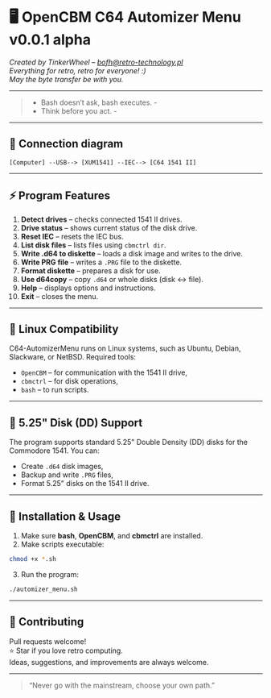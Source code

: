 # 🖥️ OpenCBM C64 Automizer Menu v0.0.1 alpha

*Created by TinkerWheel – bofh@retro-technology.pl*  
*Everything for retro, retro for everyone! :)*  
*May the byte transfer be with you.*

---

> - Bash doesn’t ask, bash executes. -  
> - Think before you act. -  

---

## 🔗 Connection diagram

```
[Computer] --USB--> [XUM1541] --IEC--> [C64 1541 II]
```

---

## ⚡ Program Features

1. **Detect drives** – checks connected 1541 II drives.  
2. **Drive status** – shows current status of the disk drive.  
3. **Reset IEC** – resets the IEC bus.  
4. **List disk files** – lists files using `cbmctrl dir`.  
5. **Write .d64 to diskette** – loads a disk image and writes to the drive.  
6. **Write PRG file** – writes a `.PRG` file to the diskette.  
7. **Format diskette** – prepares a disk for use.  
8. **Use d64copy** – copy `.d64` or whole disks (disk ↔ file).  
9. **Help** – displays options and instructions.  
0. **Exit** – closes the menu.

---

## 🐧 Linux Compatibility

C64-AutomizerMenu runs on Linux systems, such as Ubuntu, Debian, Slackware, or NetBSD. Required tools:

- `OpenCBM` – for communication with the 1541 II drive,
- `cbmctrl` – for disk operations,
- `bash` – to run scripts.

---

## 💾 5.25" Disk (DD) Support

The program supports standard 5.25" Double Density (DD) disks for the Commodore 1541. You can:

- Create `.d64` disk images,
- Backup and write `.PRG` files,
- Format 5.25" disks on the 1541 II drive.

---

## 🚀 Installation & Usage

1. Make sure **bash**, **OpenCBM**, and **cbmctrl** are installed.  
2. Make scripts executable:
```bash
chmod +x *.sh
```
3. Run the program:
```bash
./automizer_menu.sh
```

---

## 🤝 Contributing

Pull requests welcome!  
⭐ Star if you love retro computing.  
Ideas, suggestions, and improvements are always welcome.

---

> “Never go with the mainstream, choose your own path.”

